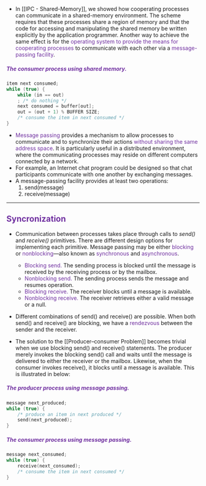 
- In [[IPC - Shared-Memory]], we showed how cooperating processes can communicate in a shared-memory environment. The scheme requires that these processes share a region of memory and that the code for accessing and manipulating the shared memory be written explicitly by the application programmer. Another way to achieve the same effect is for the <span style="color:rgb(112, 48, 160)">operating system to provide the means for cooperating processes</span> to communicate with each other via a <span style="color:rgb(112, 48, 160)">message-passing facility</span>.

##### <span style="color:rgb(112, 48, 160)">The consumer process using shared memory.</span>
```C
item next consumed;
while (true) {
	while (in == out)
	; /* do nothing */
	next consumed = buffer[out];
	out = (out + 1) % BUFFER SIZE;
	/* consume the item in next consumed */
}
```

- <span style="color:rgb(112, 48, 160)">Message passing </span>provides a mechanism to allow processes to communicate and to synchronize their actions <span style="color:rgb(112, 48, 160)">without sharing the same address space</span>. It is particularly useful in a distributed environment, where the communicating processes may reside on different computers connected by a network. 
- For example, an Internet chat program could be designed so that chat participants communicate with one another by exchanging messages.
- A message-passing facility provides at least two operations:
	1. send(message)
	2. receive(message)


---

## <span style="color:rgb(112, 48, 160)">Syncronization</span> 

 - Communication between processes takes place through calls to *send()* and *receive()* primitives. There are different design options for implementing each primitive. Message passing may be either <span style="color:rgb(112, 48, 160)">blocking</span> or <span style="color:rgb(112, 48, 160)">nonblocking</span>—also known as <span style="color:rgb(112, 48, 160)">synchronous</span> and <span style="color:rgb(112, 48, 160)">asynchronous</span>. 
	 - <span style="color:rgb(112, 48, 160)">Blocking send.</span> The sending process is blocked until the message is received by the receiving process or by the mailbox.
	 - <span style="color:rgb(112, 48, 160)">Nonblocking send.</span> The sending process sends the message and resumes operation.
	 - <span style="color:rgb(112, 48, 160)">Blocking receive.</span> The receiver blocks until a message is available.
	 - <span style="color:rgb(112, 48, 160)">Nonblocking receive.</span> The receiver retrieves either a valid message or a null.


- Different combinations of send() and receive() are possible. When both send() and receive() are blocking, we have a <span style="color:rgb(112, 48, 160)">rendezvous</span> between the sender and the receiver. 
- The solution to the [[Producer–consumer Problem]] becomes trivial when we use blocking send() and receive() statements. The producer merely invokes the blocking send() call and waits until the message is delivered to either the receiver or the mailbox. Likewise, when the consumer invokes receive(), it blocks until a message is available. This is illustrated in below:

##### <span style="color:rgb(112, 48, 160)">The producer process using message passing.</span>
```C
message next_produced;
while (true) {
	/* produce an item in next produced */
	send(next_produced);
}
```

##### <span style="color:rgb(112, 48, 160)">The consumer process using message passing.</span>
```C
message next_consumed;
while (true) {
	receive(next_consumed);
	/* consume the item in next consumed */
}
```